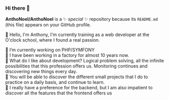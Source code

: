 ### Hi there 👋


**AnthoNoel/AnthoNoel** is a ✨ _special_ ✨ repository because its `README.md` (this file) appears on your GitHub profile.

💬 Hello, I'm Anthony, I'm currently training as a web developer at the O'clock school, where I found a real passion.

🔭 I’m currently working on PHP/SYMFONY  
👯 I have been working in a factory for almost 10 years now.  
🤔 What do I like about development? Logical problem solving, all the infinite possibilities that this profession offers us. Monitoring continues and discovering new things every day.  
📄 You will be able to discover the different small projects that I do to practice on a daily basis, and continue to learn.  
🥰 I really have a preference for the backend, but I am also impatient to discover all the features that the frontend offers us

